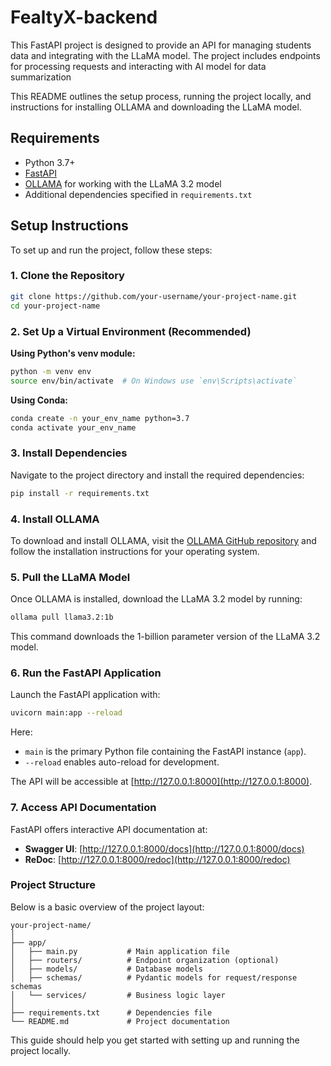 # FealtyX-backend

This FastAPI project is designed to provide an API for managing students data and integrating with the LLaMA model. The project includes endpoints for processing requests and interacting with AI model for data summarization

This README outlines the setup process, running the project locally, and instructions for installing OLLAMA and downloading the LLaMA model.


## Requirements

- Python 3.7+
- [FastAPI](https://fastapi.tiangolo.com/)
- [OLLAMA](https://github.com/jmorganca/ollama) for working with the LLaMA 3.2 model
- Additional dependencies specified in `requirements.txt`

## Setup Instructions

To set up and run the project, follow these steps:

### 1. Clone the Repository

```bash
git clone https://github.com/your-username/your-project-name.git
cd your-project-name
```

### 2. Set Up a Virtual Environment (Recommended)

**Using Python's venv module:**

```bash
python -m venv env
source env/bin/activate  # On Windows use `env\Scripts\activate`
```

**Using Conda:**

```bash
conda create -n your_env_name python=3.7
conda activate your_env_name
```

### 3. Install Dependencies

Navigate to the project directory and install the required dependencies:

```bash
pip install -r requirements.txt
```

### 4. Install OLLAMA

To download and install OLLAMA, visit the [OLLAMA GitHub repository](https://github.com/jmorganca/ollama) and follow the installation instructions for your operating system.

### 5. Pull the LLaMA Model

Once OLLAMA is installed, download the LLaMA 3.2 model by running:

```bash
ollama pull llama3.2:1b
```

This command downloads the 1-billion parameter version of the LLaMA 3.2 model.

### 6. Run the FastAPI Application

Launch the FastAPI application with:

```bash
uvicorn main:app --reload
```

Here:
- `main` is the primary Python file containing the FastAPI instance (`app`).
- `--reload` enables auto-reload for development.

The API will be accessible at [http://127.0.0.1:8000](http://127.0.0.1:8000).

### 7. Access API Documentation

FastAPI offers interactive API documentation at:

- **Swagger UI**: [http://127.0.0.1:8000/docs](http://127.0.0.1:8000/docs)
- **ReDoc**: [http://127.0.0.1:8000/redoc](http://127.0.0.1:8000/redoc)

### Project Structure

Below is a basic overview of the project layout:

```
your-project-name/
│
├── app/
│   ├── main.py           # Main application file
│   ├── routers/          # Endpoint organization (optional)
│   ├── models/           # Database models
│   ├── schemas/          # Pydantic models for request/response schemas
│   └── services/         # Business logic layer
│
├── requirements.txt      # Dependencies file
└── README.md             # Project documentation
```

This guide should help you get started with setting up and running the project locally.
